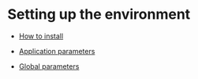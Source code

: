 # Setting up the environment

* [How to install](/EE2-How-to-install.md)

* [Application parameters](/3-1-18-2-Application-parameters.md)

* [Global parameters](/3-1-18-1-Global-parameters.md)



